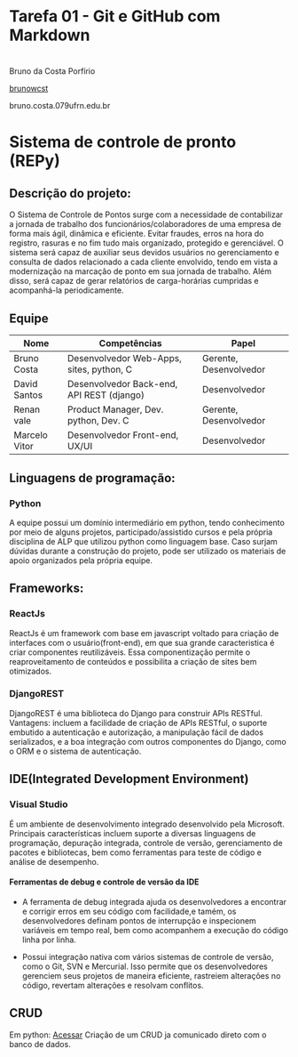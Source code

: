 # Tarefa 01 - Git e GitHub com Markdown <h1>

Bruno da Costa Porfírio

[brunowcst](https://github.com/Brunowcst)

bruno.costa.079ufrn.edu.br 

# Sistema de controle de pronto (REPy)
## Descrição do projeto:

O Sistema de Controle de Pontos surge com a necessidade de contabilizar a jornada de trabalho dos funcionários/colaboradores de uma empresa de forma mais ágil, dinâmica e eficiente. Evitar fraudes, erros na hora do registro, rasuras e no fim tudo mais organizado, protegido e gerenciável.
O sistema será capaz de auxiliar seus devidos usuários no gerenciamento e consulta de dados relacionado a cada cliente envolvido, tendo em vista a modernização na marcação de ponto em sua jornada de trabalho. Além disso, será capaz de gerar relatórios de carga-horárias cumpridas e acompanhá-la periodicamente.

## Equipe
Nome | Competências | Papel |
---- | ------------ | ----- |
Bruno Costa | Desenvolvedor Web-Apps, sites, python, C | Gerente, Desenvolvedor |
David Santos | Desenvolvedor Back-end, API REST (django) | Desenvolvedor |
Renan vale | Product Manager, Dev. python, Dev. C | Gerente, Desenvolvedor |
Marcelo Vitor | Desenvolvedor Front-end, UX/UI | Desenvolvedor |

## Linguagens de programação:
### Python

A equipe possui um domínio intermediário em python, tendo conhecimento por meio de alguns projetos, participado/assistido cursos e pela própria disciplina de ALP que utilizou python como linguagem base.
Caso surjam dúvidas durante a construção do projeto, pode ser utilizado os materiais de apoio organizados pela própria equipe. 

## Frameworks:
### ReactJs

ReactJs é um framework com base em javascript voltado para criação de interfaces com o usuário(front-end), em que sua grande caracteristica é criar componentes reutilizáveis. Essa componentização permite o reaproveitamento de conteúdos e possibilita a criação de sites bem otimizados.

### DjangoREST

DjangoREST é uma biblioteca do Django para construir APIs RESTful. Vantagens: incluem a facilidade de criação de APIs RESTful, o suporte embutido a autenticação e autorização, a manipulação fácil de dados serializados, e a boa integração com outros componentes do Django, como o ORM e o sistema de autenticação.

## IDE(Integrated Development Environment)
### Visual Studio
É um ambiente de desenvolvimento integrado desenvolvido pela Microsoft. Principais características incluem suporte a diversas linguagens de programação, depuração integrada, controle de versão, gerenciamento de pacotes e bibliotecas, bem como ferramentas para teste de código e análise de desempenho.

#### Ferramentas de debug e controle de versão da IDE
* A ferramenta de debug integrada ajuda os desenvolvedores a encontrar e corrigir erros em seu código com facilidade,e tamém, os desenvolvedores definam pontos de interrupção e inspecionem variáveis em tempo real, bem como acompanhem a execução do código linha por linha.

* Possui integração nativa com vários sistemas de controle de versão, como o Git, SVN e Mercurial. Isso permite que os desenvolvedores gerenciem seus projetos de maneira eficiente, rastreiem alterações no código, revertam alterações e resolvam conflitos.

## CRUD
Em python: [Acessar](https://www.youtube.com/watch?v=_q3j25ACmQ4&t=5s&pp=ygUOY3J1ZCBlbSBweXRob24%3D)
Criação de um CRUD ja comunicado direto com o banco de dados.